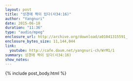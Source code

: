 ```yaml
---
layout: post
title: "성경에 짝이 있다(사34:16)"
author: "Yangnuri"
date: 2015-06-18 
duration: "11:36"
type: "audio/mpeg"
enclosure_url: http://archive.org/download/a01041315591_
enclosure_bytes_size: 11,144,044 
link:
  youtube: http://cafe.daum.net/yangnuri-ch/WrM1/1
summary: 성경에 짝이 있다(사34:16)
show_notes:
---
```


{% include post_body.html %}
